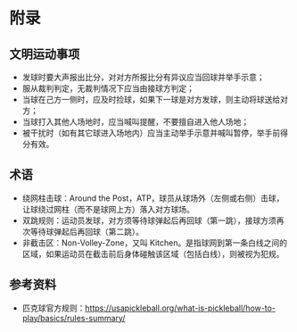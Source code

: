# 附录

## 文明运动事项

* 发球时要大声报出比分，对对方所报比分有异议应当回球并举手示意；
* 服从裁判判定，无裁判情况下应当由接球方判定；
* 当球在己方一侧时，应及时捡球，如果下一球是对方发球，则主动将球送给对方；
* 当球打入其他人场地时，应当喊叫提醒，不要擅自进入他人场地；
* 被干扰时（如有其它球进入场地内）应当主动举手示意并喊叫暂停，举手前得分有效。


## 术语

* 绕网柱击球：Around the Post，ATP，球员从球场外（左侧或右侧）击球，让球绕过网柱（而不是球网上方）落入对方球场。
* 双跳规则：运动员发球，对方须等待球弹起后再回球（第一跳），接球方须再次等待球弹起后再回球（第二跳）。
* 非截击区：Non-Volley-Zone，又叫 Kitchen。是指球网到第一条白线之间的区域，如果运动员在截击前后身体碰触该区域（包括白线），则被视为犯规。

## 参考资料

* 匹克球官方规则：https://usapickleball.org/what-is-pickleball/how-to-play/basics/rules-summary/